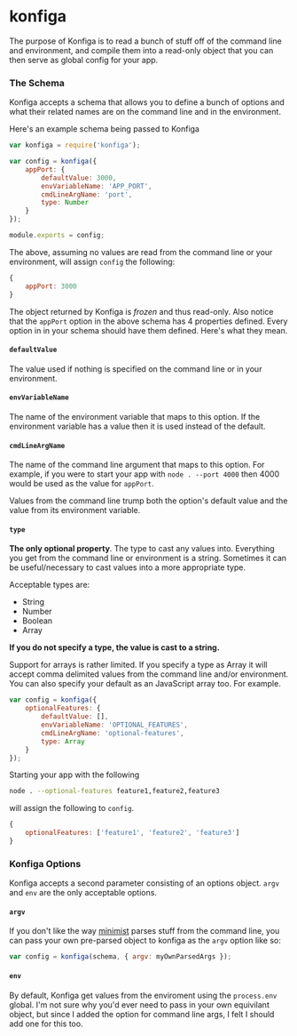 konfiga
=======

The purpose of Konfiga is to read a bunch of stuff off of the command line and environment, and compile them into a read-only object that you can then serve as global config for your app.

### The Schema

Konfiga accepts a schema that allows you to define a bunch of options and what their related names are on the command line and in the environment.

Here's an example schema being passed to Konfiga

```js
var konfiga = require('konfiga');

var config = konfiga({
    appPort: {
        defaultValue: 3000,
        envVariableName: 'APP_PORT',
        cmdLineArgName: 'port',
        type: Number
    }
});

module.exports = config;
```

The above, assuming no values are read from the command line or your environment, will assign `config` the following:

```js
{
    appPort: 3000
}
```

The object returned by Konfiga is _frozen_ and thus read-only. Also notice that the `appPort` option in the above schema has 4 properties defined. Every option in in your schema should have them defined. Here's what they mean.

#### `defaultValue`
The value used if nothing is specified on the command line or in your environment.

#### `envVariableName`
The name of the environment variable that maps to this option. If the environment variable has a value then it is used instead of the default.

#### `cmdLineArgName`
The name of the command line argument that maps to this option. For example, if you were to start your app with `node . --port 4000` then 4000 would be used as the value for `appPort`.

Values from the command line trump both the option's default value and the value from its environment variable.

#### `type`
**The only optional property**. The type to cast any values into. Everything you get from the command line or environment is a string. Sometimes it can be useful/necessary to cast values into a more appropriate type.

Acceptable types are:

* String
* Number
* Boolean
* Array

**If you do not specify a type, the value is cast to a string.**

Support for arrays is rather limited. If you specify a type as Array it will accept comma delimited values from the command line and/or environment. You can also specify your default as an JavaScript array too. For example.

```js
var config = konfiga({
    optionalFeatures: {
        defaultValue: [],
        envVariableName: 'OPTIONAL_FEATURES',
        cmdLineArgName: 'optional-features',
        type: Array
    }
});
```

Starting your app with the following

```sh
node . --optional-features feature1,feature2,feature3
```

will assign the following to `config`.

```js
{
    optionalFeatures: ['feature1', 'feature2', 'feature3']
}
```

### Konfiga Options

Konfiga accepts a second parameter consisting of an options object. `argv` and `env` are the only acceptable options.

#### `argv`
If you don't like the way [minimist][1] parses stuff from the command line, you can pass your own pre-parsed object to konfiga as the `argv` option like so:

```js
var config = konfiga(schema, { argv: myOwnParsedArgs });
```

#### `env`
By default, Konfiga get values from the enviroment using the `process.env` global. I'm not sure why you'd ever need to pass in your own equivilant object, but since I added the option for command line args, I felt I should add one for this too.

[1]: https://github.com/substack/minimist
